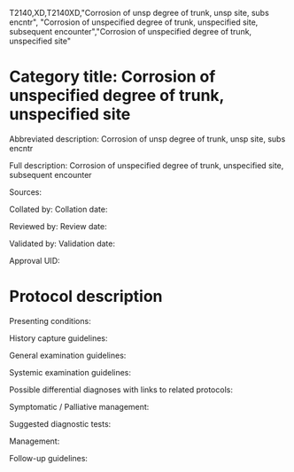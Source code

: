 T2140,XD,T2140XD,"Corrosion of unsp degree of trunk, unsp site, subs encntr", "Corrosion of unspecified degree of trunk, unspecified site, subsequent encounter","Corrosion of unspecified degree of trunk, unspecified site"
# Category title: Corrosion of unspecified degree of trunk, unspecified site

Abbreviated description: Corrosion of unsp degree of trunk, unsp site, subs encntr

Full description: Corrosion of unspecified degree of trunk, unspecified site, subsequent encounter

Sources:

Collated by:
Collation date:

Reviewed by:
Review date:

Validated by:
Validation date:

Approval UID:

# Protocol description

Presenting conditions:

History capture guidelines:

General examination guidelines:

Systemic examination guidelines:

Possible differential diagnoses with links to related protocols:

Symptomatic / Palliative management:

Suggested diagnostic tests:

Management:

Follow-up guidelines:
